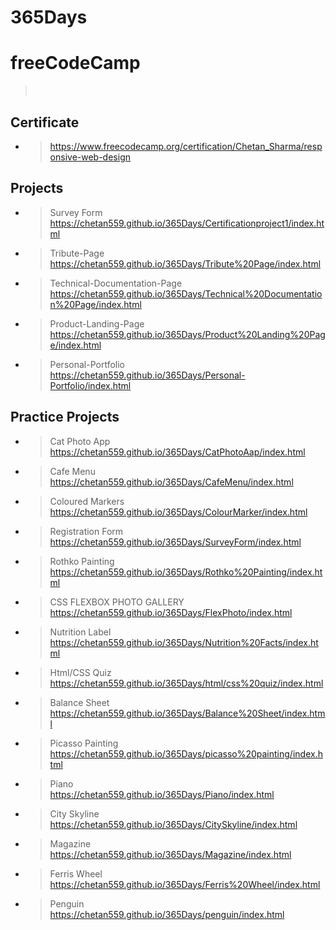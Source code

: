 # 365Days
# freeCodeCamp
  > <br>
## Certificate
- > https://www.freecodecamp.org/certification/Chetan_Sharma/responsive-web-design
  > <br>
## Projects
 
- > Survey Form<br>https://chetan559.github.io/365Days/Certificationproject1/index.html
  > <br>
- > Tribute-Page<br>https://chetan559.github.io/365Days/Tribute%20Page/index.html
  > <br>
- > Technical-Documentation-Page<br>https://chetan559.github.io/365Days/Technical%20Documentation%20Page/index.html
  > <br>
- > Product-Landing-Page<br>https://chetan559.github.io/365Days/Product%20Landing%20Page/index.html
  > <br>
- > Personal-Portfolio<br>https://chetan559.github.io/365Days/Personal-Portfolio/index.html
  > <br>  
## Practice Projects

- > Cat Photo App<br>https://chetan559.github.io/365Days/CatPhotoAap/index.html
- > Cafe Menu<br>https://chetan559.github.io/365Days/CafeMenu/index.html
- > Coloured Markers<br>https://chetan559.github.io/365Days/ColourMarker/index.html
- > Registration Form<br>https://chetan559.github.io/365Days/SurveyForm/index.html
- > Rothko Painting<br>https://chetan559.github.io/365Days/Rothko%20Painting/index.html
- > CSS FLEXBOX PHOTO GALLERY<br>https://chetan559.github.io/365Days/FlexPhoto/index.html
- > Nutrition Label<br>https://chetan559.github.io/365Days/Nutrition%20Facts/index.html
- > Html/CSS Quiz<br>https://chetan559.github.io/365Days/html/css%20quiz/index.html
- > Balance Sheet<br>https://chetan559.github.io/365Days/Balance%20Sheet/index.html
- > Picasso Painting<br>https://chetan559.github.io/365Days/picasso%20painting/index.html
- > Piano<br>https://chetan559.github.io/365Days/Piano/index.html
- > City Skyline<br>https://chetan559.github.io/365Days/CitySkyline/index.html  
- > Magazine<br>https://chetan559.github.io/365Days/Magazine/index.html
- > Ferris Wheel<br>https://chetan559.github.io/365Days/Ferris%20Wheel/index.html
- > Penguin<br>https://chetan559.github.io/365Days/penguin/index.html